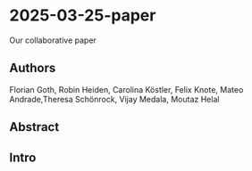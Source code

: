 # 2025-03-25-paper
Our collaborative paper

## Authors



Florian Goth, Robin Heiden, Carolina Köstler, Felix Knote, Mateo Andrade,Theresa Schönrock, Vijay Medala, Moutaz Helal



## Abstract

## Intro


